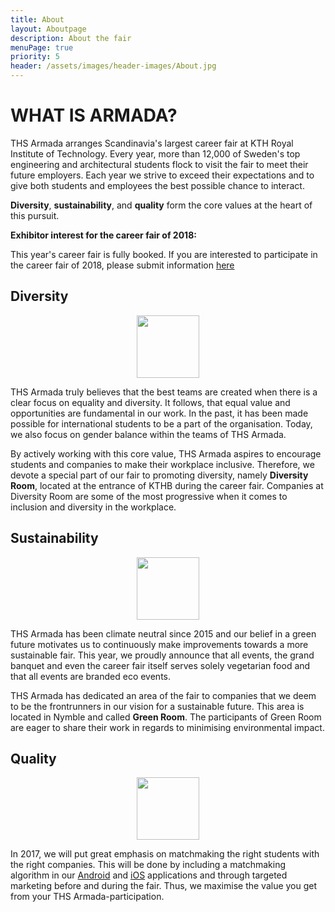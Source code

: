 ```yaml
---
title: About
layout: Aboutpage
description: About the fair
menuPage: true
priority: 5
header: /assets/images/header-images/About.jpg
---
```

# WHAT IS ARMADA?

THS Armada arranges Scandinavia's largest career fair at KTH Royal Institute of Technology. Every year, more than 12,000 of Sweden's top engineering and architectural students flock to visit the fair to meet their future employers. Each year we strive to exceed their expectations and to give both students and employees the best possible chance to interact. 

**Diversity**, **sustainability**, and **quality** form the core values at the heart of this pursuit.

**Exhibitor interest for the career fair of 2018:**

This year's career fair is fully booked. If you are interested to participate in the career fair of 2018, please submit information [here](http://eepurl.com/cqs0of)

## Diversity

<p style="text-align:center;">
<img src="http://development.armada.nu/assets/diversity_a.svg" height="100em" width="100em"/>
</p>

THS Armada truly believes that the best teams are created when there is a clear focus on equality and diversity. It follows, that equal value and opportunities are fundamental in our work. In the past, it has been made possible for international students to be a part of the organisation. Today, we also focus on gender balance within the teams of THS Armada.

By actively working with this core value, THS Armada aspires to encourage students and companies to make their workplace inclusive. Therefore, we devote a special part of our fair to promoting diversity, namely **Diversity Room**, located at the entrance of KTHB during the career fair. Companies at Diversity Room are some of the most progressive when it comes to inclusion and diversity in the workplace.

## Sustainability

<p style="text-align:center;">
<img src="http://development.armada.nu/assets/sustainability.svg" height="100em" width="100em"/>
</p>

THS Armada has been climate neutral since 2015 and our belief in a green future motivates us to continuously make improvements towards a more sustainable fair. This year, we proudly announce that all events, the grand banquet and even the career fair itself serves solely vegetarian food and that all events are branded eco events.

THS Armada has dedicated an area of the fair to companies that we deem to be the frontrunners in our vision for a sustainable future. This area is located in Nymble and called **Green Room**. The participants of Green Room are eager to share their work in regards to minimising environmental impact.

## Quality

<p style="text-align:center;">
<img src="http://development.armada.nu/assets/quality.svg" height="100em" width="100em"/>
</p>

In 2017, we will put great emphasis on matchmaking the right students with the right companies. This will be done by including a matchmaking algorithm in our [Android](https://play.google.com/store/apps/details?id=se.ths.kth.Aramda&hl=en) and [iOS](https://itunes.apple.com/us/app/armada/id470187481?mt=8) applications and through targeted marketing before and during the fair. Thus, we maximise the value you get from your THS Armada-participation.

